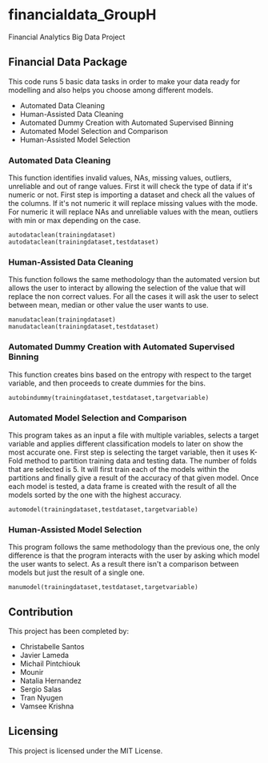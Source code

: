 # financialdata_GroupH
Financial Analytics Big Data Project


## Financial Data Package

This code runs 5 basic data tasks in order to make your data ready for modelling and also helps you choose among different models.
* Automated Data Cleaning
* Human-Assisted Data Cleaning
* Automated Dummy Creation with Automated Supervised Binning
* Automated Model Selection and Comparison
* Human-Assisted Model Selection

### Automated Data Cleaning

This function identifies invalid values, NAs, missing values, outliers, unreliable and out of range values. First it will check the type of data if it's numeric or not.
First step is importing a dataset and check all the values of the columns.
If it's not numeric it will replace missing values with the mode. For numeric it will replace NAs and unreliable values with the mean, outliers with min or max depending on the case.

```shell
autodataclean(trainingdataset)
autodataclean(trainingdataset,testdataset)
```

### Human-Assisted Data Cleaning

This function follows the same methodology than the automated version but allows the user to interact by allowing the selection of the value that will replace the non correct values.
For all the cases it will ask the user to select between mean, median or other value the user wants to use. 

```shell
manudataclean(trainingdataset)
manudataclean(trainingdataset,testdataset)
```

### Automated Dummy Creation with Automated Supervised Binning

This function creates bins based on the entropy with respect to the target variable, and then proceeds to create dummies for the bins.

```shell
autobindummy(trainingdataset,testdataset,targetvariable)
```

### Automated Model Selection and Comparison

This program takes as an input a file with multiple variables, selects a target variable and applies different classification models to later on show the most accurate one.
First step is selecting the target variable, then it uses K-Fold method to partition training data and testing data. The number of folds that are selected is 5.
It will first train each of the models within the partitions and finally give a result of the accuracy of that given model.
Once each model is tested, a data frame is created with the result of all the models sorted by the one with the highest accuracy.

```shell
automodel(trainingdataset,testdataset,targetvariable)
```

### Human-Assisted Model Selection

This program follows the same methodology than the previous one, the only difference is that the program interacts with the user by asking which model the user wants to select.
As a result there isn't a comparison between models but just the result of a single one.


```shell
manumodel(trainingdataset,testdataset,targetvariable)
```

## Contribution

This project has been completed by:
* Christabelle Santos
* Javier Lameda
* Michail Pintchiouk
* Mounir
* Natalia Hernandez
* Sergio Salas
* Tran Nyugen
* Vamsee Krishna

## Licensing

This project is licensed under the MIT License.

